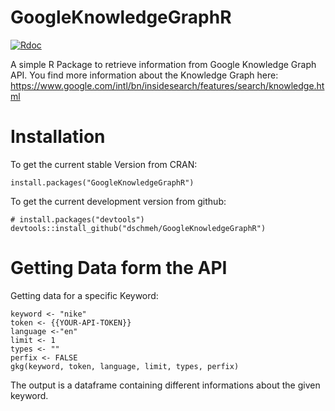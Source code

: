 # GoogleKnowledgeGraphR
[![Rdoc](https://www.r-pkg.org/badges/version/GoogleKnowledgeGraphR)](https://www.r-pkg.org/badges/version/GoogleKnowledgeGraphR)

A simple R Package to retrieve information from Google Knowledge Graph API. You find more information about the Knowledge Graph here: https://www.google.com/intl/bn/insidesearch/features/search/knowledge.html

# Installation 
To get the current stable Version from CRAN:

```
install.packages("GoogleKnowledgeGraphR")
```
To get the current development version from github:

```
# install.packages("devtools")
devtools::install_github("dschmeh/GoogleKnowledgeGraphR")
```

# Getting Data form the API
Getting data for a specific Keyword:
```
keyword <- "nike"
token <- {{YOUR-API-TOKEN}}
language <-"en"
limit <- 1
types <- ""
perfix <- FALSE
gkg(keyword, token, language, limit, types, perfix)
```
The output is a dataframe containing different informations about the given keyword.
